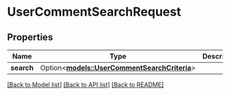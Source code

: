 # UserCommentSearchRequest

## Properties

Name | Type | Description | Notes
------------ | ------------- | ------------- | -------------
**search** | Option<[**models::UserCommentSearchCriteria**](UserCommentSearchCriteria.md)> |  | [optional]

[[Back to Model list]](../README.md#documentation-for-models) [[Back to API list]](../README.md#documentation-for-api-endpoints) [[Back to README]](../README.md)



